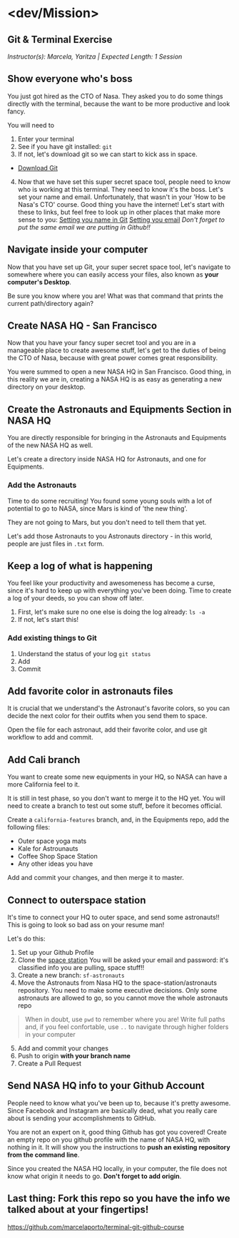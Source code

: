 # <dev/Mission>
## Git & Terminal Exercise
*Instructor(s): Marcela, Yaritza | Expected Length: 1 Session*

## Show everyone who's boss

You just got hired as the CTO of Nasa. They asked you to do some things directly with the terminal, because the want to be more productive and look fancy.

You will need to
1. Enter your terminal
2. See if you have git installed: `git`
3. If not, let's download git so we can start to kick ass in space.
* [Download Git](https://git-scm.com/downloads)
4. Now that we have set this super secret space tool, people need to know who is working at this terminal. They need to know it's the boss. Let's set your name and email.
Unfortunately, that wasn't in your 'How to be Nasa's CTO' course. Good thing you have the internet! Let's start with these to links, but feel free to look up in other places that make more sense to you:
[Setting you name in Git](https://help.github.com/articles/setting-your-username-in-git/)
[Setting you email](https://help.github.com/articles/setting-your-email-in-git/)
*Don't forget to put the same email we are putting in Github!!*


## Navigate inside your computer
Now that you have set up Git, your super secret space tool, let's navigate to somewhere where you can easily access your files, also known as **your computer's Desktop**.

Be sure you know where you are! What was that command that prints the current path/directory again?

## Create NASA HQ - San Francisco

Now that you have your fancy super secret tool and you are in a manageable place to create awesome stuff, let's get to the duties of being the CTO of Nasa, because with great power comes great responsibility.

You were summed to open a new NASA HQ in San Francisco. Good thing, in this reality we are in, creating a NASA HQ is as easy as generating a new directory on your desktop.


## Create the Astronauts and Equipments Section in NASA HQ
You are directly responsible for bringing in the Astronauts and Equipments of the new NASA HQ as well.

Let's create a directory inside NASA HQ for Astronauts, and one for Equipments.

### Add the Astronauts
Time to do some recruiting! You found some young souls with a lot of potential to go to NASA, since Mars is kind of 'the new thing'.

They are not going to Mars, but you don't need to tell them that yet.

Let's add those Astronauts to you Astronauts directory - in this world, people are just files in `.txt` form.

## Keep a log of what is happening
You feel like your productivity and awesomeness has become a curse, since it's hard to keep up with everything you've been doing. Time to create a log of your deeds, so you can show off later.

1. First, let's make sure no one else is doing the log already: `ls -a`
2. If not, let's start this!

### Add existing things to Git

1. Understand the status of your log `git status`
2. Add
3. Commit

## Add favorite color in astronauts files

It is crucial that we understand's the Astronaut's favorite colors, so you can decide the next color for their outfits when you send them to space.

Open the file for each astronaut, add their favorite color, and use git workflow to add and commit.

## Add Cali branch
You want to create some new equipments in your HQ, so NASA can have a more California feel to it.

It is still in test phase, so you don't want to merge it to the HQ yet. You will need to create a branch to test out some stuff, before it becomes official.

Create a `california-features` branch, and, in the Equipments repo, add the following files:
- Outer space yoga mats
- Kale for Astrounauts
- Coffee Shop Space Station
- Any other ideas you have

Add and commit your changes, and then merge it to master.

## Connect to outerspace station
It's time to connect your HQ to outer space, and send some astronauts!! This is going to look so bad ass on your resume man!

Let's do this:

1. Set up your Github Profile
2. Clone the [space station](https://github.com/marcelaporto/space-station)
You will be asked your email and password: it's classified info you are pulling, space stuff!!
3. Create a new branch: `sf-astronauts`
4. Move the Astronauts from Nasa HQ to the space-station/astronauts repository.
You need to make some executive decisions. Only some astronauts are allowed to go, so you cannot move the whole astronauts repo
> When in doubt, use `pwd` to remember where you are! Write full paths and, if you feel confortable, use `..` to navigate through higher folders in your computer

5. Add and commit your changes
6. Push to origin **with your branch name**
7. Create a Pull Request

## Send NASA HQ info to your Github Account
People need to know what you've been up to, because it's pretty awesome. Since Facebook and Instagram are basically dead, what you really care about is sending your accomplishments to GitHub.

You are not an expert on it, good thing Github has got you covered! Create an empty repo on you github profile with the name of NASA HQ, with nothing in it. It will show you the instructions to **push an existing repository from the command line**.

Since you created the NASA HQ locally, in your computer, the file does not know what origin it needs to go. **Don't forget to add origin**.

## Last thing: Fork this repo so you have the info we talked about at your fingertips!

https://github.com/marcelaporto/terminal-git-github-course
